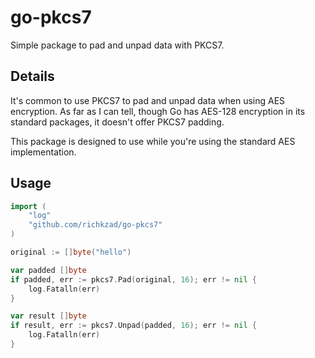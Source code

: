 # go-pkcs7

Simple package to pad and unpad data with PKCS7.

## Details

It's common to use PKCS7 to pad and unpad data when using AES encryption. As far as I can tell, though Go has AES-128 encryption in its standard packages, it doesn't offer PKCS7 padding.

This package is designed to use while you're using the standard AES implementation.

## Usage

```go
import (
	"log"
	"github.com/richkzad/go-pkcs7"
)

original := []byte("hello")

var padded []byte
if padded, err := pkcs7.Pad(original, 16); err != nil {
	log.Fatalln(err)
}

var result []byte
if result, err := pkcs7.Unpad(padded, 16); err != nil {
	log.Fatalln(err)
}
```